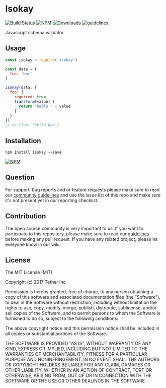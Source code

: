 # Isokay

[![Build Status](https://travis-ci.org/tether/isokay.svg?branch=master)](https://travis-ci.org/petrofeed/isokay)
[![NPM](https://img.shields.io/npm/v/isokay.svg)](https://www.npmjs.com/package/isokay)
[![Downloads](https://img.shields.io/npm/dm/isokay.svg)](http://npm-stat.com/charts.html?package=isokay)
[![guidelines](https://tether.github.io/contribution-guide/badge-guidelines.svg)](https://github.com/tether/contribution-guide)

Javascript schema validator.

## Usage

```js
const isokay = require('isokay')

const data = {
  foo: 'bar'
}

isokay(data, {
  foo: {
    required: true,
    transform(value) {
      return 'hello ' + value
    }
  }
})
// => {foo: 'hello bar'}
```

## Installation

```shell
npm install isokay --save
```

[![NPM](https://nodei.co/npm/isokay.png)](https://nodei.co/npm/isokay/)


## Question

For support, bug reports and or feature requests please make sure to read our
<a href="https://github.com/tether/contribution-guide/blob/master/community.md" target="_blank">community guidelines</a> and use the issue list of this repo and make sure it's not present yet in our reporting checklist.

## Contribution

The open source community is very important to us. If you want to participate to this repository, please make sure to read our <a href="https://github.com/tether/contribution-guide" target="_blank">guidelines</a> before making any pull request. If you have any related project, please let everyone know in our wiki.

## License

The MIT License (MIT)

Copyright (c) 2017 Tether Inc

Permission is hereby granted, free of charge, to any person obtaining a copy of this software and associated documentation files (the "Software"), to deal in the Software without restriction, including without limitation the rights to use, copy, modify, merge, publish, distribute, sublicense, and/or sell copies of the Software, and to permit persons to whom the Software is furnished to do so, subject to the following conditions:

The above copyright notice and this permission notice shall be included in all copies or substantial portions of the Software.

THE SOFTWARE IS PROVIDED "AS IS", WITHOUT WARRANTY OF ANY KIND, EXPRESS OR IMPLIED, INCLUDING BUT NOT LIMITED TO THE WARRANTIES OF MERCHANTABILITY, FITNESS FOR A PARTICULAR PURPOSE AND NONINFRINGEMENT. IN NO EVENT SHALL THE AUTHORS OR COPYRIGHT HOLDERS BE LIABLE FOR ANY CLAIM, DAMAGES OR OTHER LIABILITY, WHETHER IN AN ACTION OF CONTRACT, TORT OR OTHERWISE, ARISING FROM, OUT OF OR IN CONNECTION WITH THE SOFTWARE OR THE USE OR OTHER DEALINGS IN THE SOFTWARE.
